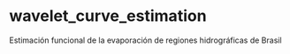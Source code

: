 # wavelet_curve_estimation
Estimación funcional de la evaporación de regiones hidrográficas de Brasil
